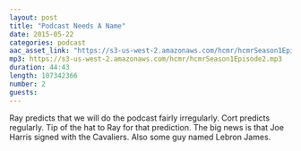 ```yaml
---
layout: post
title: "Podcast Needs A Name"
date: 2015-05-22
categories: podcast
aac_asset_link: "https://s3-us-west-2.amazonaws.com/hcmr/hcmrSeason1Episode2.mp3"
mp3: https://s3-us-west-2.amazonaws.com/hcmr/hcmrSeason1Episode2.mp3
duration: 44:43
length: 107342366
number: 2
guests: 
---
```


Ray predicts that we will do the podcast fairly irregularly. Cort predicts regularly. Tip of the hat to Ray for that prediction. The big news is that Joe Harris signed with the Cavaliers. Also some guy named Lebron James.
